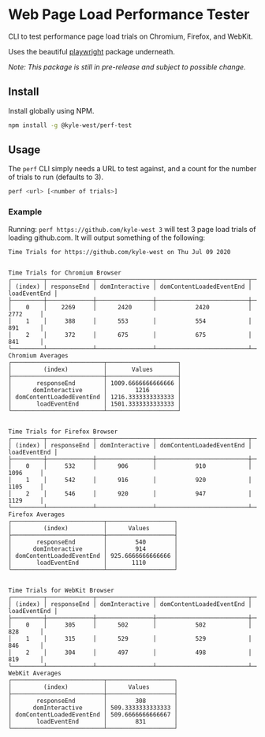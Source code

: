 # Web Page Load Performance Tester

CLI to test performance page load trials on Chromium, Firefox, and WebKit.

Uses the beautiful [playwright](https://github.com/microsoft/playwright) package underneath.

_Note: This package is still in pre-release and subject to possible change._

## Install

Install globally using NPM.

```sh
npm install -g @kyle-west/perf-test
```

## Usage

The `perf` CLI simply needs a URL to test against, and a count for the number of trials to run (defaults to 3).

```sh
perf <url> [<number of trials>]
```

### Example

Running: `perf https://github.com/kyle-west 3` will test 3 page load trials of loading github.com. It will output something of the following:

```
Time Trials for https://github.com/kyle-west on Thu Jul 09 2020


Time Trials for Chromium Browser
┌─────────┬─────────────┬────────────────┬──────────────────────────┬──────────────┐
│ (index) │ responseEnd │ domInteractive │ domContentLoadedEventEnd │ loadEventEnd │
├─────────┼─────────────┼────────────────┼──────────────────────────┼──────────────┤
│    0    │    2269     │      2420      │           2420           │     2772     │
│    1    │     388     │      553       │           554            │     891      │
│    2    │     372     │      675       │           675            │     841      │
└─────────┴─────────────┴────────────────┴──────────────────────────┴──────────────┘
Chromium Averages
┌──────────────────────────┬────────────────────┐
│         (index)          │       Values       │
├──────────────────────────┼────────────────────┤
│       responseEnd        │ 1009.6666666666666 │
│      domInteractive      │        1216        │
│ domContentLoadedEventEnd │ 1216.3333333333333 │
│       loadEventEnd       │ 1501.3333333333333 │
└──────────────────────────┴────────────────────┘


Time Trials for Firefox Browser
┌─────────┬─────────────┬────────────────┬──────────────────────────┬──────────────┐
│ (index) │ responseEnd │ domInteractive │ domContentLoadedEventEnd │ loadEventEnd │
├─────────┼─────────────┼────────────────┼──────────────────────────┼──────────────┤
│    0    │     532     │      906       │           910            │     1096     │
│    1    │     542     │      916       │           920            │     1105     │
│    2    │     546     │      920       │           947            │     1129     │
└─────────┴─────────────┴────────────────┴──────────────────────────┴──────────────┘
Firefox Averages
┌──────────────────────────┬───────────────────┐
│         (index)          │      Values       │
├──────────────────────────┼───────────────────┤
│       responseEnd        │        540        │
│      domInteractive      │        914        │
│ domContentLoadedEventEnd │ 925.6666666666666 │
│       loadEventEnd       │       1110        │
└──────────────────────────┴───────────────────┘


Time Trials for WebKit Browser
┌─────────┬─────────────┬────────────────┬──────────────────────────┬──────────────┐
│ (index) │ responseEnd │ domInteractive │ domContentLoadedEventEnd │ loadEventEnd │
├─────────┼─────────────┼────────────────┼──────────────────────────┼──────────────┤
│    0    │     305     │      502       │           502            │     828      │
│    1    │     315     │      529       │           529            │     846      │
│    2    │     304     │      497       │           498            │     819      │
└─────────┴─────────────┴────────────────┴──────────────────────────┴──────────────┘
WebKit Averages
┌──────────────────────────┬───────────────────┐
│         (index)          │      Values       │
├──────────────────────────┼───────────────────┤
│       responseEnd        │        308        │
│      domInteractive      │ 509.3333333333333 │
│ domContentLoadedEventEnd │ 509.6666666666667 │
│       loadEventEnd       │        831        │
└──────────────────────────┴───────────────────┘
```